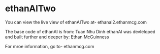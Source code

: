 # ethanAITwo

You can view the live view of ethanAITwo at- ethanai2.ethanmcg.com 

The base code of ethanAI is from: Tuan Nhu Dinh
ethanAI was devleloped and built further and deeper by: Ethan McGuinness

For mroe information, go to- ethanmcg.com 
